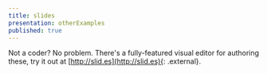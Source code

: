 ```yaml
---
title: slides
presentation: otherExamples
published: true
---
```



Not a coder? No problem. There's a fully-featured visual editor for authoring these, try it out at [http://slid.es](http://slid.es){: .external}.
